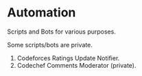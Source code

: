 # Automation
Scripts and Bots for various purposes.   

Some scripts/bots are private.

1) Codeforces Ratings Update Notifier.
2) Codechef Comments Moderator (private).
